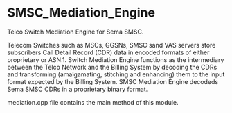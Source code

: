 # SMSC_Mediation_Engine

Telco Switch Mediation Engine for Sema SMSC.

Telecom Switches such as MSCs, GGSNs, SMSC sand VAS servers store subscribers Call Detail Record (CDR) data in encoded formats of either proprietary or ASN.1. Switch Mediation Engine functions as the intermediary between the Telco Network and the Billing System by decoding the CDRs and transforming (amalgamating, stitching and enhancing) them to the input format expected by the Billing System. SMSC Mediation Engine decodeds Sema SMSC CDRs in a proprietary binary format.

mediation.cpp file contains the main method of this module.
